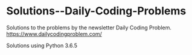 # Solutions--Daily-Coding-Problems
Solutions to the problems by the newsletter Daily Coding Problem. https://www.dailycodingproblem.com/

Solutions using Python 3.6.5
